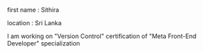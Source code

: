 first name : Sithira

location : Sri Lanka

I am working on "Version Control" certification of "Meta Front-End Developer" specialization